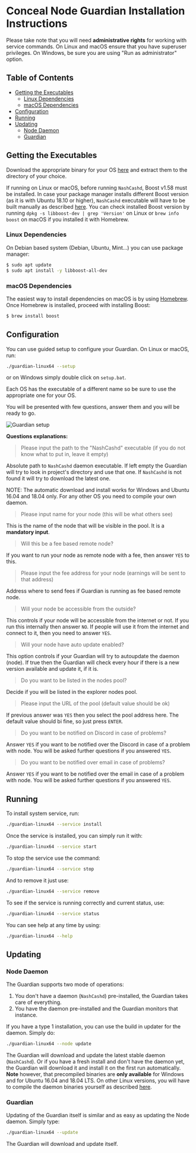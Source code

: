 # Conceal Node Guardian Installation Instructions

Please take note that you will need **administrative rights** for working with service commands. On Linux and macOS ensure that you have superuser privileges. On Windows, be sure you are using "Run as administrator" option.

## Table of Contents
  * [Getting the Executables](#getting-the-executables)
     * [Linux Dependencies](#linux-dependencies)
     * [macOS Dependencies](#macos-dependencies)
  * [Configuration](#configuration)
  * [Running](#running)
  * [Updating](#updating)
     * [Node Daemon](#node-daemon)
     * [Guardian](#guardian)

## Getting the Executables

Download the appropriate binary for your OS [here](https://github.com/ConcealNetwork/conceal-guardian/releases) and extract them to the directory of your choice.

If running on Linux or macOS, before running `NashCashd`, Boost v1.58 must be installed. In case your package manager installs different Boost version (as it is with Ubuntu 18.10 or higher), `NashCashd` executable will have to be built manually as described [here](https://github.com/ConcealNetwork/conceal-core#compiling-conceal-from-source). You can check installed Boost version by running `dpkg -s libboost-dev | grep 'Version'` on Linux or `brew info boost` on macOS if you installed it with Homebrew.

### Linux Dependencies

On Debian based system (Debian, Ubuntu, Mint...) you can use package manager:

```bash
$ sudo apt update
$ sudo apt install -y libboost-all-dev
```

### macOS Dependencies

The easiest way to install dependencies on macOS is by using [Homebrew](https://brew.sh/). Once Homebrew is installed, proceed with installing Boost:

```bash
$ brew install boost
```

## Configuration

You can use guided setup to configure your Guardian. On Linux or macOS, run:
 
```bash
./guardian-linux64 --setup
```

or on Windows simply double click on `setup.bat`.

Each OS has the executable of a different name so be sure to use the appropriate one for your OS.

You will be presented with few questions, answer them and you will be ready to go.

![Guardian setup](https://raw.githubusercontent.com/ConcealNetwork/conceal-guardian/master/setup/guardian_setup.jpg)

**Questions explanations:**

> Please input the path to the "NashCashd" executable (if you do not know what to put in, leave it empty)

Absolute path to `NashCashd` daemon executable. If left empty the Guardian will try to look in project's directory and use that one. If `NashCashd` is not found it will try to download the latest one.

NOTE: The automatic download and install works for Windows and Ubuntu 16.04 and 18.04 only. For any other OS you need to compile your own daemon.

> Please input name for your node (this will be what others see)

This is the name of the node that will be visible in the pool. It is a **mandatory input**.

> Will this be a fee based remote node?

If you want to run your node as remote node with a fee, then answer `YES` to this.

> Please input the fee address for your node (earnings will be sent to that address)

Address where to send fees if Guardian is running as fee based remote node.

> Will your node be accessible from the outside?

This controls if your node will be accessible from the internet or not. If you run this internally then answer `NO`. If people will use it from the internet and connect to it, then you need to answer `YES`.

> Will your node have auto update enabled?

This option controls if your Guardian will try to autoupdate the daemon (node). If true then the Guardian will check every hour if there is a new version available and update it, if it is.

> Do you want to be listed in the nodes pool?

Decide if you will be listed in the explorer nodes pool.

> Please input the URL of the pool (default value should be ok)

If previous answer was `YES` then you select the pool address here. The default value should bi fine, so just press `ENTER`.

> Do you want to be notified on Discord in case of problems?

Answer `YES` if you want to be notified over the Discord in case of a problem with node. You will be asked further questions if you answered `YES`.

> Do you want to be notified over email in case of problems?

Answer `YES` if you want to be notified over the email in case of a problem with node. You will be asked further questions if you answered `YES`.

## Running

To install system service, run:

```bash
./guardian-linux64 --service install
```

Once the service is installed, you can simply run it with:

```bash
./guardian-linux64 --service start
```

To stop the service use the command:

```bash
./guardian-linux64 --service stop
```

And to remove it just use: 

```bash
./guardian-linux64 --service remove
```

To see if the service is running correctly and current status, use:

```bash
./guardian-linux64 --service status
```

You can see help at any time by using:
 
```bash
./guardian-linux64 --help
```

## Updating

### Node Daemon

The Guardian supports two mode of operations:

1. You don't have a daemon (`NashCashd`) pre-installed, the Guardian takes care of everything.
2. You have the daemon pre-installed and the Guardian monitors that instance.

If you have a type 1 installation, you can use the build in updater for the daemon. Simply do: 

```bash
./guardian-linux64 --node update
```

The Guardian will download and update the latest stable daemon (`NashCashd`). Or if you have a fresh install and don't have the daemon yet, the Guardian will download it and install it on the first run automatically. **Note** however, that precompiled binaries are **only available** for Windows and for Ubuntu 16.04 and 18.04 LTS. On other Linux versions, you will have to compile the daemon binaries yourself as described [here](https://github.com/ConcealNetwork/conceal-core#compiling-conceal-from-source).

### Guardian

Updating of the Guardian itself is similar and as easy as updating the Node daemon. Simply type:

```bash
./guardian-linux64 --update
```

The Guardian will download and update itself.
